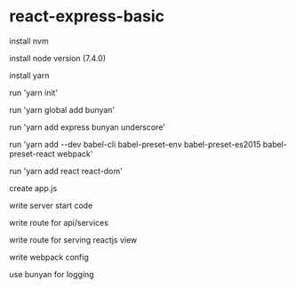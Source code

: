 # react-express-basic

install nvm

install node version (7.4.0) 

install yarn

run 'yarn init'

run 'yarn global add bunyan'

run 'yarn add express bunyan underscore'

run 'yarn add --dev babel-cli babel-preset-env babel-preset-es2015 babel-preset-react webpack'

run 'yarn add react react-dom'

create app.js

write server start code

write route for api/services

write route for serving reactjs view

write webpack config

use bunyan for logging

